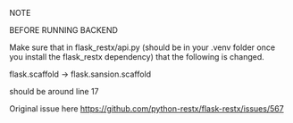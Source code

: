 NOTE

BEFORE RUNNING BACKEND

Make sure that in flask_restx/api.py (should be in your .venv folder once you install the flask_restx dependency) that the following is changed.

flask.scaffold -> flask.sansion.scaffold

should be around line 17

Original issue here
https://github.com/python-restx/flask-restx/issues/567
